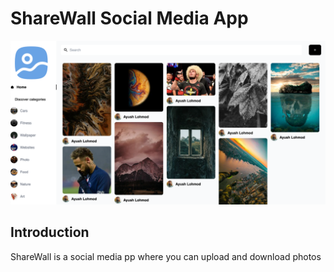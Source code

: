

# ShareWall Social Media App
![ShareWall](https://github.com/ayushlohmod/100-days-of-code/blob/main/img/Screenshot%202023-05-08%20at%203.11.12%20PM.png)

## Introduction
ShareWall is a social media pp where you can upload and download photos
